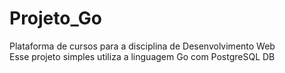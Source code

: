 # Projeto_Go

Plataforma de cursos para a disciplina de Desenvolvimento Web<br>
Esse projeto simples utiliza a linguagem Go com PostgreSQL DB
